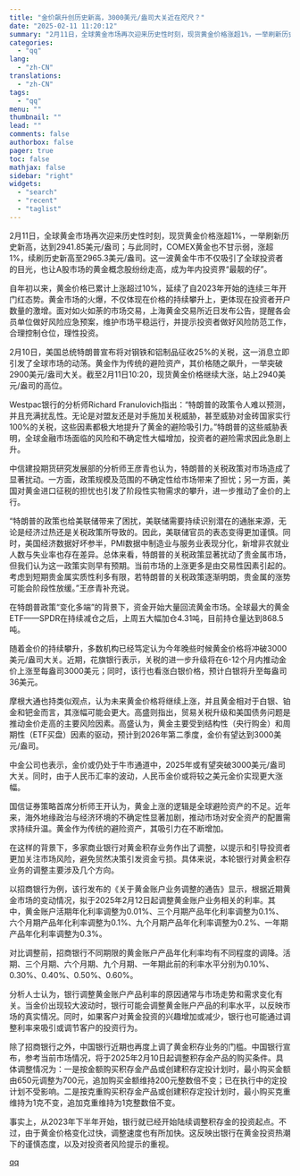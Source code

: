 ```yaml
---
title: "金价飙升创历史新高，3000美元/盎司大关近在咫尺？"
date: "2025-02-11 11:20:12"
summary: "2月11日，全球黄金市场再次迎来历史性时刻，现货黄金价格涨超1%，一举刷新历史新高，达到2941.8..."
categories:
  - "qq"
lang:
  - "zh-CN"
translations:
  - "zh-CN"
tags:
  - "qq"
menu: ""
thumbnail: ""
lead: ""
comments: false
authorbox: false
pager: true
toc: false
mathjax: false
sidebar: "right"
widgets:
  - "search"
  - "recent"
  - "taglist"
---
```


2月11日，全球黄金市场再次迎来历史性时刻，现货黄金价格涨超1%，一举刷新历史新高，达到2941.85美元/盎司；与此同时，COMEX黄金也不甘示弱，涨超1%，续刷历史新高至2965.3美元/盎司。这一波黄金牛市不仅吸引了全球投资者的目光，也让A股市场的黄金概念股纷纷走高，成为年内投资界“最靓的仔”。

自年初以来，黄金价格已累计上涨超过10%，延续了自2023年开始的连续三年开门红态势。黄金市场的火爆，不仅体现在价格的持续攀升上，更体现在投资者开户数量的激增。面对如火如荼的市场交易，上海黄金交易所近日发布公告，提醒各会员单位做好风险应急预案，维护市场平稳运行，并提示投资者做好风险防范工作，合理控制仓位，理性投资。

2月10日，美国总统特朗普宣布将对钢铁和铝制品征收25%的关税，这一消息立即引发了全球市场的动荡。黄金作为传统的避险资产，其价格随之飙升，一举突破2900美元/盎司大关。截至2月11日10:20，现货黄金价格继续大涨，站上2940美元/盎司的高位。

Westpac银行的分析师Richard Franulovich指出：“特朗普的政策令人难以预测，并且充满扰乱性。无论是对盟友还是对手施加关税威胁，甚至威胁对金砖国家实行100%的关税，这些因素都极大地提升了黄金的避险吸引力。”特朗普的这些威胁表明，全球金融市场面临的风险和不确定性大幅增加，投资者的避险需求因此急剧上升。

中信建投期货研究发展部的分析师王彦青也认为，特朗普的关税政策对市场造成了显著扰动。一方面，政策规模及范围的不确定性给市场带来了担忧；另一方面，美国对黄金进口征税的担忧也引发了阶段性实物需求的攀升，进一步推动了金价的上行。

“特朗普的政策也给美联储带来了困扰，美联储需要持续识别潜在的通胀来源，无论是经济过热还是关税政策所导致的。因此，美联储官员的表态变得更加谨慎。同时，美国经济数据好坏参半，PMI数据中制造业与服务业表现分化，新增非农就业人数与失业率也存在差异。总体来看，特朗普的关税政策显著扰动了贵金属市场，但我们认为这一政策实则早有预期。当前市场的上涨更多是由交易性因素引起的。考虑到短期贵金属实质性利多有限，若特朗普的关税政策逐渐明朗，贵金属的涨势可能会阶段性放缓。”王彦青补充说。

在特朗普政策“变化多端”的背景下，资金开始大量回流黄金市场。全球最大的黄金ETF——SPDR在持续减仓之后，上周五大幅加仓4.31吨，目前持仓量达到868.5吨。

随着金价的持续攀升，多数机构已经笃定认为今年晚些时候黄金价格将冲破3000美元/盎司大关。近期，花旗银行表示，关税的进一步升级将在6-12个月内推动金价上涨至每盎司3000美元；同时，该行也看涨白银价格，预计白银将升至每盎司36美元。

摩根大通也持类似观点，认为未来黄金价格将继续上涨，并且黄金相对于白银、铂金和钯金而言，其涨幅可能会更大。高盛则指出，贸易关税升级和美国债务问题是推动金价走高的主要风险因素。高盛认为，黄金主要受到结构性（央行购金）和周期性（ETF买盘）因素的驱动，预计到2026年第二季度，金价有望达到3000美元/盎司。

中金公司也表示，金价或仍处于牛市通道中，2025年或有望突破3000美元/盎司大关。同时，由于人民币汇率的波动，人民币金价或将较之美元金价实现更大涨幅。

国信证券策略首席分析师王开认为，黄金上涨的逻辑是全球避险资产的不足。近年来，海外地缘政治与经济环境的不确定性显著加剧，推动市场对安全资产的配置需求持续升温。黄金作为传统的避险资产，其吸引力在不断增加。

在这样的背景下，多家商业银行对黄金积存业务作出了调整，以提示和引导投资者更加关注市场风险，避免贸然决策引发资金亏损。具体来说，本轮银行对黄金积存业务的调整主要涉及几个方向。

以招商银行为例，该行发布的《关于黄金账户业务调整的通告》显示，根据近期黄金市场的变动情况，拟于2025年2月12日起调整黄金账户业务相关的利率。其中，黄金账户活期年化利率调整为0.01%、三个月期产品年化利率调整为0.1%、六个月期产品年化利率调整为0.1%、九个月期产品年化利率调整为0.2%、一年期产品年化利率调整为0.3%。

对比调整前，招商银行不同期限的黄金账户产品年化利率均有不同程度的调降。活期、三个月期、六个月期、九个月期、一年期此前的利率水平分别为0.10%、0.30%、0.40%、0.50%、0.60%。

分析人士认为，银行调整黄金账户产品利率的原因通常与市场走势和需求变化有关。当金价出现较大波动时，银行可能会调整黄金账户产品的利率水平，以反映市场的真实情况。同时，如果客户对黄金投资的兴趣增加或减少，银行也可能通过调整利率来吸引或调节客户的投资行为。

除了招商银行之外，中国银行近期也再度上调了黄金积存业务的门槛。中国银行宣布，参考当前市场情况，将于2025年2月10日起调整积存金产品的购买条件。具体调整情况为：一是按金额购买积存金产品或创建积存定投计划时，最小购买金额由650元调整为700元，追加购买金额维持200元整数倍不变；已在执行中的定投计划不受影响。二是按克重购买积存金产品或创建积存定投计划时，最小购买克重维持为1克不变，追加克重维持为1克整数倍不变。

事实上，从2023年下半年开始，银行就已经开始陆续调整积存金的投资起点。不过，由于黄金价格变化过快，调整速度也有所加快。这反映出银行在黄金投资热潮下的谨慎态度，以及对投资者风险提示的重视。

[qq](https://new.qq.com/rain/a/20250211A03ADR00)
